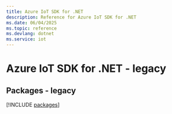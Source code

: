 ```yaml
---
title: Azure IoT SDK for .NET
description: Reference for Azure IoT SDK for .NET
ms.date: 06/04/2025
ms.topic: reference
ms.devlang: dotnet
ms.service: iot
---
```

# Azure IoT SDK for .NET - legacy
## Packages - legacy
[!INCLUDE [packages](iot-index.md)]